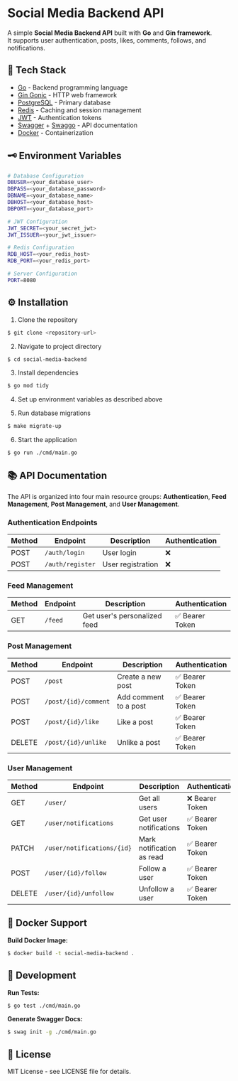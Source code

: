 # Social Media Backend API

A simple **Social Media Backend API** built with **Go** and **Gin framework**.  
It supports user authentication, posts, likes, comments, follows, and notifications.

## 🔧 Tech Stack

- [Go](https://go.dev/dl/) - Backend programming language
- [Gin Gonic](https://gin-gonic.com/) - HTTP web framework
- [PostgreSQL](https://www.postgresql.org/download/) - Primary database
- [Redis](https://redis.io/docs/latest/operate/oss_and_stack/install/) - Caching and session management
- [JWT](https://github.com/golang-jwt/jwt) - Authentication tokens
- [Swagger](https://swagger.io/) + [Swaggo](https://github.com/swaggo/swag) - API documentation
- [Docker](https://docs.docker.com/engine/install/) - Containerization

## 🗝️ Environment Variables

```bash
# Database Configuration
DBUSER=<your_database_user>
DBPASS=<your_database_password>
DBNAME=<your_database_name>
DBHOST=<your_database_host>
DBPORT=<your_database_port>

# JWT Configuration
JWT_SECRET=<your_secret_jwt>
JWT_ISSUER=<your_jwt_issuer>

# Redis Configuration
RDB_HOST=<your_redis_host>
RDB_PORT=<your_redis_port>

# Server Configuration
PORT=8080
```

## ⚙️ Installation

1. Clone the repository

```sh
$ git clone <repository-url>
```

2. Navigate to project directory

```sh
$ cd social-media-backend
```

3. Install dependencies

```sh
$ go mod tidy
```

4. Set up environment variables as described above

5. Run database migrations

```sh
$ make migrate-up
```

6. Start the application

```sh
$ go run ./cmd/main.go
```

## 📚 API Documentation

The API is organized into four main resource groups: **Authentication**, **Feed Management**, **Post Management**, and **User Management**.

### Authentication Endpoints

| Method | Endpoint         | Description       | Authentication |
| ------ | ---------------- | ----------------- | -------------- |
| POST   | `/auth/login`    | User login        | ❌             |
| POST   | `/auth/register` | User registration | ❌             |

### Feed Management

| Method | Endpoint | Description                  | Authentication  |
| ------ | -------- | ---------------------------- | --------------- |
| GET    | `/feed`  | Get user's personalized feed | ✅ Bearer Token |

### Post Management

| Method | Endpoint             | Description           | Authentication  |
| ------ | -------------------- | --------------------- | --------------- |
| POST   | `/post`              | Create a new post     | ✅ Bearer Token |
| POST   | `/post/{id}/comment` | Add comment to a post | ✅ Bearer Token |
| POST   | `/post/{id}/like`    | Like a post           | ✅ Bearer Token |
| DELETE | `/post/{id}/unlike`  | Unlike a post         | ✅ Bearer Token |

### User Management

| Method | Endpoint                   | Description               | Authentication  |
| ------ | -------------------------- | ------------------------- | --------------- |
| GET    | `/user/`                   | Get all users             | ❌ Bearer Token |
| GET    | `/user/notifications`      | Get user notifications    | ✅ Bearer Token |
| PATCH  | `/user/notifications/{id}` | Mark notification as read | ✅ Bearer Token |
| POST   | `/user/{id}/follow`        | Follow a user             | ✅ Bearer Token |
| DELETE | `/user/{id}/unfollow`      | Unfollow a user           | ✅ Bearer Token |

## 🐳 Docker Support

**Build Docker Image:**

```bash
$ docker build -t social-media-backend .
```

## 🔧 Development

**Run Tests:**

```bash
$ go test ./cmd/main.go
```

**Generate Swagger Docs:**

```bash
$ swag init -g ./cmd/main.go
```

## 📄 License

MIT License - see LICENSE file for details.

